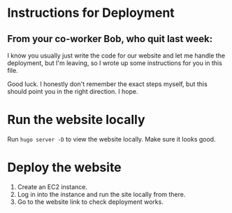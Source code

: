 # Instructions for Deployment
## From your co-worker Bob, who quit last week:

I know you usually just write the code for our website and let me handle the deployment, but I'm leaving, so I wrote up some instructions for you in this file.

Good luck. I honestly don't remember the exact steps myself, but this should point you in the right direction. I hope. 

# Run the website locally
Run `hugo server -D` to view the website locally. Make sure it looks good.

# Deploy the website
1. Create an EC2 instance.
2. Log in into the instance and run the site locally from there.
4. Go to the website link to check deployment works.
